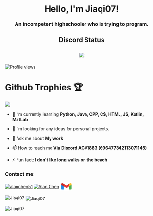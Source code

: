 <h1 align="center">Hello, I'm Jiaqi07!</h1>
<h3 align="center">An incompetent highschooler who is trying to program.</h3>

<div  align="center">
    <h2>Discord Status<br><br>
    <a href="https://discord.com/users/696477342113071145">
    <img height="80px" src="https://discord.c99.nl/widget/theme-3/696477342113071145.png" />
    </a><br>
</div>

![Profile views](https://gpvc.arturio.dev/Jiaqi07)

<div align=left>
	<h1>Github Trophies 🏆</h1>
	<img src="https://github-profile-trophy.vercel.app/?username=Jiaqi07&theme=discord&no-frame=true">
</div>

- 🌱 I’m currently learning **Python, Java, CPP, C$, HTML, JS, Kotlin, MatLab**

- 🤝 I’m looking for any ideas for personal projects.

- 💬 Ask me about **My work**

- 📫 How to reach me **Via Discord AC#1883 (696477342113071145)**

- ⚡ Fun fact: **I don't like long walks on the beach**

<h3 align="left">Contact me:</h3>
<p align="left">
<a href="https://www.instagram.com/alanchen51" target="blank"><img align="center" src="https://raw.githubusercontent.com/rahuldkjain/github-profile-readme-generator/master/src/images/icons/Social/instagram.svg" alt="alanchen51" height="30" width="40" /></a>
<a href="https://www.youtube.com/channel/UCsmiBrG791EH5YBv6Ft7GMQ" target="blank"><img align="center" src="https://raw.githubusercontent.com/rahuldkjain/github-profile-readme-generator/master/src/images/icons/Social/youtube.svg" alt="Alan Chen" height="30" width="40" /></a>
<a href= "https://mail.google.com/alanjiach@gmail.com " target="blank"><img align="center" src="https://raw.githubusercontent.com/rahuldkjain/github-profile-readme-generator/master/src/images/icons/Social/gmail.svg" alt="Alan Chen" height="30" width="40" /></a>
</p>

<p><img align="left" src="https://github-readme-stats.vercel.app/api/top-langs?username=Jiaqi07&show_icons=true&theme=dark&locale=en&layout=compact" alt="Jiaqi07" /></p>

<p>&nbsp;<img align="center" src="https://github-readme-stats.vercel.app/api?username=Jiaqi07&show_icons=true&theme=dark&title_color=ffffff&text_color=009919&locale=en" alt="Jiaqi07" /></p>

<p><img align="center" src="https://github-readme-streak-stats.herokuapp.com/?user=Jiaqi07&theme=dark" alt="Jiaqi07" /></p>
